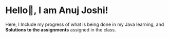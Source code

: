 # Hello👋, I am Anuj Joshi!	
Here, I Include my progress of what is being done in my Java learning, and
**Solutions to the assignments** assigned in the class.
